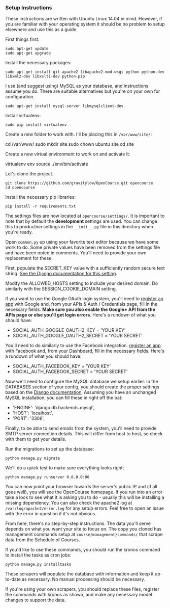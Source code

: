 ### Setup Instructions

These instructions are written with Ubuntu Linux 14.04 in mind. However, if you
are familiar with your operating system it should be no problem to setup elsewhere
and use this as a guide.

First things first:

    sudo apt-get update
    sudo apt-get upgrade

Install the necessary packages:

    sudo apt-get install git apache2 libapache2-mod-wsgi python python-dev libxml2-dev libxslt1-dev python-pip

I use (and suggest using) MySQL as your database, and instructions assume you do.
There are suitable alternatives but you're on your own for configuration.

    sudo apt-get install mysql-server libmysqlclient-dev

Install virtualenv:

    sudo pip install virtualenv

Create a new folder to work with. I'll be placing this in ```/var/www/site/```:

  cd /var/www/
  sudo mkdir site
  sudo chown ubuntu site
  cd site

Create a new virtual environment to work on and activate it:

  virtualenv env
  source ./env/bin/activate

Let's clone the project.

    git clone https://github.com/gravitylow/OpenCourse.git opencourse
    cd opencourse

Install the necessary pip libraries:

    pip install -r requirements.txt

The settings files are now located at ```opencourse/settings/```. It is important to note that by default the **development** settings are used. You can change this to production settings in the ```__init__.py``` file in this directory when you're ready.

Open ```common.py``` up using your favorite text editor because we have some work to do. Some private values have been removed from the settings file and have been noted in comments. You'll need to provide your own replacement for these.

First, populate the SECRET_KEY value with a sufficiently random secure text string. [See the Django documentation for this setting](https://docs.djangoproject.com/en/1.8/ref/settings/#secret-key).

Modify the ALLOWED_HOSTS setting to include your desired domain. Do similarly with the SESSION_COOKIE_DOMAIN setting.

If you want to use the Google OAuth login system, you'll need to [register an app](https://console.developers.google.com/project) with Google and, from your APIs & Auth / Credentials page, fill in the necessary fields. **Make sure you also enable the Google+ API from the APIs page or else you'll get login errors**. Here's a rundown of what you should have:

* SOCIAL_AUTH_GOOGLE_OAUTH2_KEY = 'YOUR KEY'
* SOCIAL_AUTH_GOOGLE_OAUTH2_SECRET = 'YOUR SECRET'

You'll need to do similarly to use the Facebook integration. [register an app](https://developers.facebook.com/apps/) with Facebook and, from your Dashboard, fill in the necessary fields. Here's a rundown of what you should have:

* SOCIAL_AUTH_FACEBOOK_KEY = 'YOUR KEY'
* SOCIAL_AUTH_FACEBOOK_SECRET = 'YOUR SECRET'

Now we'll need to configure the MySQL database we setup earlier. In the DATABASES section of your config, you should create the proper settings based on the [Django documentation](https://docs.djangoproject.com/en/1.8/ref/settings/#databases). Assuming you have an unchanged MySQL installation, you can fill these in right off the bat:

* 'ENGINE': 'django.db.backends.mysql',
* 'HOST': 'localhost',
* 'PORT': '3306',

Finally, to be able to send emails from the system, you'll need to provide SMTP server connection details. This will differ from host to host, so check with them to get your details.

Run the migrations to set up the database:

    python manage.py migrate

We'll do a quick test to make sure everything looks right:

    python manage.py runserver 0.0.0.0:80

You can now point your browser towards the server's public IP and (if all goes well), you will see the OpenCourse homepage. If you run into an error take a look to see what it is asking you to do - usually this will be installing a missing dependency. You can also check the apache2 log at ```/var/log/apache2/error.log``` for any setup errors. Feel free to open an issue with the error in question if it's not obvious.

From here, there's no step-by-step instructions. The data you'll serve depends on what you want your site to focus on. The copy you cloned has management commands setup at ```course/management/commands/``` that scrape data from the Schedule of Courses.

If you'd like to use these commands, you should run the kronos command to install the tasks as cron jobs:

    python manage.py installtasks

These scrapers will populate the database with information and keep it up-to-date as necessary. No manual processing should be necessary.

If you're using your own scrapers, you should replace these files, register the commands with kronos as shown, and make any necessary model changes to support the data.

